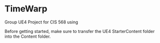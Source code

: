 # TimeWarp
Group UE4 Project for CIS 568 using

Before getting started, make sure to transfer the UE4 StarterContent folder into the Content folder.
